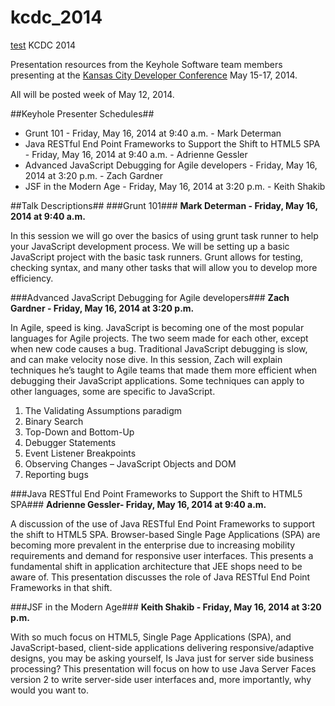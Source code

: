kcdc_2014
=========
[test](
https://github.com/in-the-keyhole/kcdc_2014/blob/master/kcdc_2014/Debugging%20JavaScript/Advanced%20JavaScript%20Debugging%20Techniques%20for%20Agile%20Teams.pdf)
KCDC 2014

Presentation resources from the Keyhole Software team members presenting at the [Kansas City Developer Conference](http://www.kcdc.info/) May 15-17, 2014.

All will be posted week of May 12, 2014.

##Keyhole Presenter Schedules##
* Grunt 101 - Friday, May 16, 2014 at 9:40 a.m. - Mark Determan
* Java RESTful End Point Frameworks to Support the Shift to HTML5 SPA - Friday, May 16, 2014 at 9:40 a.m. - Adrienne Gessler
* Advanced JavaScript Debugging for Agile developers - Friday, May 16, 2014 at 3:20 p.m. - Zach Gardner
* JSF in the Modern Age - Friday, May 16, 2014 at 3:20 p.m. - Keith Shakib

##Talk Descriptions##
###Grunt 101###
**Mark Determan - Friday, May 16, 2014 at 9:40 a.m.**

In this session we will go over the basics of using grunt task runner to help your JavaScript development process. We will be setting up a basic JavaScript project with the basic task runners. Grunt allows for testing, checking syntax, and many other tasks that will allow you to develop more efficiency.

###Advanced JavaScript Debugging for Agile developers###
**Zach Gardner - Friday, May 16, 2014 at 3:20 p.m.**

In Agile, speed is king. JavaScript is becoming one of the most popular languages for Agile projects. The two seem made for each other, except when new code causes a bug. Traditional JavaScript debugging is slow, and can make velocity nose dive. In this session, Zach will explain techniques he’s taught to Agile teams that made them more efficient when debugging their JavaScript applications. Some techniques can apply to other languages, some are specific to JavaScript.

1. The Validating Assumptions paradigm
2. Binary Search
3. Top-Down and Bottom-Up
4. Debugger Statements
5. Event Listener Breakpoints
6. Observing Changes – JavaScript Objects and DOM
7. Reporting bugs

###Java RESTful End Point Frameworks to Support the Shift to HTML5 SPA###
**Adrienne Gessler- Friday, May 16, 2014 at 9:40 a.m.**

A discussion of the use of Java RESTful End Point Frameworks to support the shift to HTML5 SPA. Browser-based Single Page Applications (SPA) are becoming more prevalent in the enterprise due to increasing mobility requirements and demand for responsive user interfaces. This presents a fundamental shift in application architecture that JEE shops need to be aware of. This presentation discusses the role of Java RESTful End Point Frameworks in that shift.

###JSF in the Modern Age###
**Keith Shakib - Friday, May 16, 2014 at 3:20 p.m.**

With so much focus on HTML5, Single Page Applications (SPA), and JavaScript-based, client-side applications delivering responsive/adaptive designs, you may be asking yourself, Is Java just for server side business processing? This presentation will focus on how to use Java Server Faces version 2 to write server-side user interfaces and, more importantly, why would you want to.

